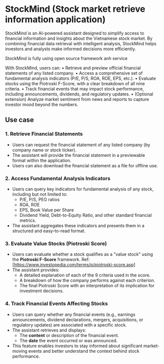 # StockMind (Stock market retrieve information application)

StockMind is an AI-powered assistant designed to simplify access to financial information and insights about the Vietnamese stock market. By combining financial data retrieval with intelligent analysis, StockMind helps investors and analysts make informed decisions more efficiently.

StockMind is fully using open source framework anh service

With StockMind, users can:
 • Retrieve and preview official financial statements of any listed company.
 • Access a comprehensive set of fundamental analysis indicators (P/E, P/S, ROA, ROE, EPS, etc.).
 • Evaluate stocks using the Piotroski F-Score, with a clear breakdown of all nine criteria.
 • Track financial events that may impact stock performance, including announcements, dividends, and regulatory updates.
 • (Optional extension) Analyze market sentiment from news and reports to capture investor mood beyond the numbers.

## Use case

### 1. Retrieve Financial Statements

- Users can request the financial statement of any listed company (by company name or stock ticker).
- The assistant will provide the financial statement in a previewable format within the application.
- Users can also download the financial statement as a file for offline use.

### 2. Access Fundamental Analysis Indicators

- Users can query key indicators for fundamental analysis of any stock, including but not limited to:
  - P/E, P/S, PEG ratios  
  - ROA, ROE  
  - EPS, Book Value per Share  
  - Dividend Yield, Debt-to-Equity Ratio, and other standard financial metrics.
- The assistant aggregates these indicators and presents them in a structured and easy-to-read format.

### 3. Evaluate Value Stocks (Piotroski Score)

- Users can evaluate whether a stock qualifies as a "value stock" using the **Piotroski F-Score** framework. Ref: [https://www.investopedia.com/terms/p/piotroski-score.asp]
- The assistant provides:
  - A detailed explanation of each of the 9 criteria used in the score.  
  - A breakdown of how the company performs against each criterion.  
  - The final Piotroski Score with an interpretation of its implication for investment decisions.

### 4. Track Financial Events Affecting Stocks

- Users can query whether any financial events (e.g., earnings announcements, dividend declarations, mergers, acquisitions, or regulatory updates) are associated with a specific stock.  
- The assistant retrieves and displays:
  - The **content** or description of the financial event.  
  - The **date** the event occurred or was announced.  
- This feature enables investors to stay informed about significant market-moving events and better understand the context behind stock performance.
